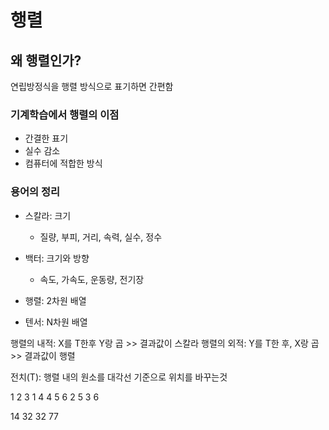 # 행렬

## 왜 행렬인가?
연립방정식을 행렬 방식으로 표기하면 간편함

### 기계학습에서 행렬의 이점
- 간결한 표기
- 실수 감소
- 컴퓨터에 적합한 방식


### 용어의 정리
- 스칼라: 크기
  - 질량, 부피, 거리, 속력, 실수, 정수

- 백터: 크기와 방향
  - 속도, 가속도, 운동량, 전기장

- 행렬: 2차원 배열
- 텐서: N차원 배열


행렬의 내적: X를 T한후 Y랑 곱 >> 결과값이 스칼라
행렬의 외적: Y를 T한 후, X랑 곱 >> 결과값이 행렬

전치(T): 행렬 내의 원소를 대각선 기준으로 위치를 바꾸는것

1 2 3  1 4
4 5 6  2 5
       3 6

14 32
32 77